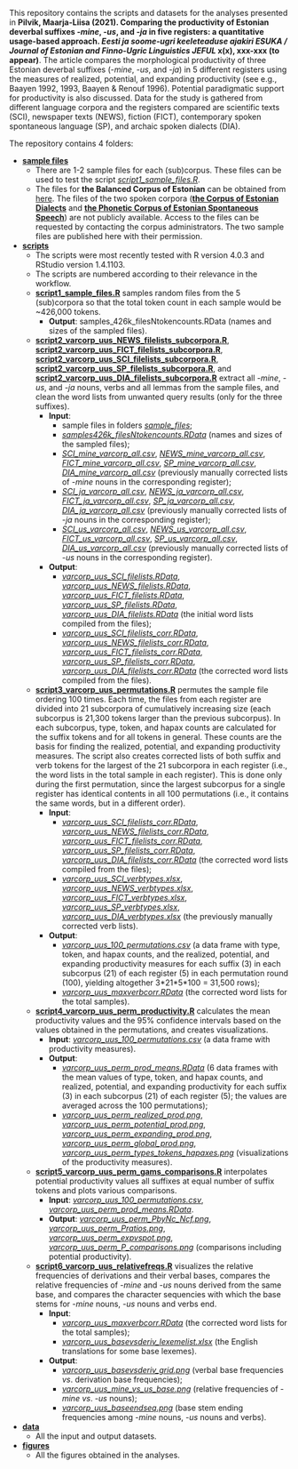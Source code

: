 This repository contains the scripts and datasets for the analyses presented in **Pilvik, Maarja-Liisa (2021). Comparing the productivity of Estonian deverbal suffixes -_mine_, -_us_, and -_ja_ in five registers: a quantitative usage-based approach. _Eesti ja soome-ugri keeleteaduse ajakiri ESUKA / Journal of Estonian and Finno-Ugric Linguistics JEFUL_ x(x), xxx-xxx (to appear)**. The article compares the morphological productivity of three Estonian deverbal suffixes (-*mine*, -*us*, and -*ja*) in 5 different registers using the measures of realized, potential, and expanding productivity (see e.g., Baayen 1992, 1993, Baayen & Renouf 1996). Potential paradigmatic support for productivity is also discussed. Data for the study is gathered from different language corpora and the registers compared are scientific texts (SCI), newspaper texts (NEWS), fiction (FICT), contemporary spoken spontaneous language (SP), and archaic spoken dialects (DIA).

The repository contains 4 folders:  

- **[sample files](./sample_files)**  
	+ There are 1-2 sample files for each (sub)corpus. These files can be used to test the script *[script1_sample_files.R](./scripts/script1_sample_files.R)*.  
	+ The files for **the Balanced Corpus of Estonian** can be obtained from [here](https://www.cl.ut.ee/korpused/grammatikakorpus/index.php?lang=en). The files of the two spoken corpora ([**the Corpus of Estonian Dialects**](https://www.keel.ut.ee/et/keelekogud/murdekorpus) and [**the Phonetic Corpus of Estonian Spontaneous Speech**](https://www.keel.ut.ee/en/languages-resourceslanguages-resources/phonetic-corpus-estonian-spontaneous-speech)) are not publicly available. Access to the files can be requested by contacting the corpus administrators. The two sample files are published here with their permission.  
- **[scripts](./scripts)**  
	+ The scripts were most recently tested with R version 4.0.3 and RStudio version 1.4.1103.   
	+ The scripts are numbered according to their relevance in the workflow.  
	+ **[script1_sample_files.R](./scripts/script1_sample_files.R)** samples random files from the 5 (sub)corpora so that the total token count in each sample would be ~426,000 tokens.  
		- **Output**: samples_426k_filesNtokencounts.RData (names and sizes of the sampled files).  
	+ **[script2_varcorp_uus_NEWS_filelists_subcorpora.R](./scripts/script2_varcorp_uus_NEWS_filelists_subcorpora.R)**, **[script2_varcorp_uus_FICT_filelists_subcorpora.R](./scripts/script2_varcorp_uus_FICT_filelists_subcorpora.R)**, **[script2_varcorp_uus_SCI_filelists_subcorpora.R](./scripts/script2_varcorp_uus_SCI_filelists_subcorpora.R)**, **[script2_varcorp_uus_SP_filelists_subcorpora.R](./scripts/script2_varcorp_uus_SP_filelists_subcorpora.R)**, and **[script2_varcorp_uus_DIA_filelists_subcorpora.R](./scripts/script2_varcorp_uus_DIA_filelists_subcorpora.R)** extract all -*mine*, -*us*, and -*ja* nouns, verbs and all lemmas from the sample files, and clean the word lists from unwanted query results (only for the three suffixes).  
		- **Input**:  
			+ sample files in folders *[sample_files](./sample_files)*;   
			+ *[samples426k_filesNtokencounts.RData](./data/samples426k_filesNtokencounts.RData)* (names and sizes of the sampled files);  
			+ *[SCI_mine_varcorp_all.csv](./data/SCI_mine_varcorp_all.csv)*, *[NEWS_mine_varcorp_all.csv](./data/NEWS_mine_varcorp_all.csv)*, *[FICT_mine_varcorp_all.csv](./data/FICT_mine_varcorp_all.csv)*, *[SP_mine_varcorp_all.csv](./data/SP_mine_varcorp_all.csv)*, *[DIA_mine_varcorp_all.csv](./data/DIA_mine_varcorp_all.csv)* (previously manually corrected lists of -*mine* nouns in the corresponding register);  
			+ *[SCI_ja_varcorp_all.csv](./data/SCI_ja_varcorp_all.csv)*, *[NEWS_ja_varcorp_all.csv](./data/NEWS_ja_varcorp_all.csv)*, *[FICT_ja_varcorp_all.csv](./data/FICT_ja_varcorp_all.csv)*, *[SP_ja_varcorp_all.csv](./data/SP_ja_varcorp_all.csv)*, *[DIA_ja_varcorp_all.csv](./data/DIA_ja_varcorp_all.csv)* (previously manually corrected lists of -*ja* nouns in the corresponding register);  
			+ *[SCI_us_varcorp_all.csv](./data/SCI_us_varcorp_all.csv)*, *[NEWS_us_varcorp_all.csv](./data/NEWS_us_varcorp_all.csv)*, *[FICT_us_varcorp_all.csv](./data/FICT_us_varcorp_all.csv)*, *[SP_us_varcorp_all.csv](./data/SP_us_varcorp_all.csv)*, *[DIA_us_varcorp_all.csv](./data/DIA_us_varcorp_all.csv)* (previously manually corrected lists of -*us* nouns in the corresponding register).  
		- **Output**:  
			+ *[varcorp_uus_SCI_filelists.RData](./data/varcorp_uus_SCI_filelists.RData)*, *[varcorp_uus_NEWS_filelists.RData](./data/varcorp_uus_NEWS_filelists.RData)*, *[varcorp_uus_FICT_filelists.RData](./data/varcorp_uus_FICT_filelists.RData)*, *[varcorp_uus_SP_filelists.RData](./data/varcorp_uus_SP_filelists.RData)*, *[varcorp_uus_DIA_filelists.RData](./data/varcorp_uus_DIA_filelists.RData)* (the initial word lists compiled from the files);
			+ *[varcorp_uus_SCI_filelists_corr.RData](./data/varcorp_uus_SCI_filelists_corr.RData)*, *[varcorp_uus_NEWS_filelists_corr.RData](./data/varcorp_uus_NEWS_filelists_corr.RData)*, *[varcorp_uus_FICT_filelists_corr.RData](./data/varcorp_uus_FICT_filelists_corr.RData)*, *[varcorp_uus_SP_filelists_corr.RData](./data/varcorp_uus_SP_filelists_corr.RData)*, *[varcorp_uus_DIA_filelists_corr.RData](./data/varcorp_uus_DIA_filelists_corr.RData)* (the corrected word lists compiled from the files).   
	+ **[script3_varcorp_uus_permutations.R](./scripts/script3_varcorp_uus_permutations.R)** permutes the sample file ordering 100 times. Each time, the files from each register are divided into 21 subcorpora of cumulatively increasing size (each subcorpus is 21,300 tokens larger than the previous subcorpus). In each subcorpus, type, token, and hapax counts are calculated for the suffix tokens and for all tokens in general. These counts are the basis for finding the realized, potential, and expanding productivity measures. The script also creates corrected lists of both suffix and verb tokens for the largest of the 21 subcorpora in each register (i.e., the word lists in the total sample in each register). This is done only during the first permutation, since the largest subcorpus for a single register has identical contents in all 100 permutations (i.e., it contains the same words, but in a different order).   
		- **Input**: 
			+ *[varcorp_uus_SCI_filelists_corr.RData](./data/varcorp_uus_SCI_filelists_corr.RData)*, *[varcorp_uus_NEWS_filelists_corr.RData](./data/varcorp_uus_NEWS_filelists_corr.RData)*, *[varcorp_uus_FICT_filelists_corr.RData](./data/varcorp_uus_FICT_filelists_corr.RData)*, *[varcorp_uus_SP_filelists_corr.RData](./data/varcorp_uus_SP_filelists_corr.RData)*, *[varcorp_uus_DIA_filelists_corr.RData](./data/varcorp_uus_DIA_filelists_corr.RData)* (the corrected word lists compiled from the files);  
			+ *[varcorp_uus_SCI_verbtypes.xlsx](./data/varcorp_uus_SCI_verbtypes.xlsx)*, *[varcorp_uus_NEWS_verbtypes.xlsx](./data/varcorp_uus_NEWS_verbtypes.xlsx)*, *[varcorp_uus_FICT_verbtypes.xlsx](./data/varcorp_uus_FICT_verbtypes.xlsx)*, *[varcorp_uus_SP_verbtypes.xlsx](./data/varcorp_uus_SP_verbtypes.xlsx)*, *[varcorp_uus_DIA_verbtypes.xlsx](./data/varcorp_uus_DIA_verbtypes.xlsx)* (the previously manually corrected verb lists).  
		- **Output**: 
			+ *[varcorp_uus_100_permutations.csv](./data/varcorp_uus_100_permutations.csv)* (a data frame with type, token, and hapax counts, and the realized, potential, and expanding productivity measures for each suffix (3) in each subcorpus (21) of each register (5) in each permutation round (100), yielding altogether 3\*21\*5\*100 = 31,500 rows);  
			+ *[varcorp_uus_maxverbcorr.RData](./data/varcorp_uus_maxverbcorr.RData)* (the corrected word lists for the total samples).  
	+ **[script4_varcorp_uus_perm_productivity.R](./scripts/script4_varcorp_uus_perm_productivity.R)** calculates the mean productivity values and the 95% confidence intervals based on the values obtained in the permutations, and creates visualizations.   
		- **Input**: *[varcorp_uus_100_permutations.csv](./data/varcorp_uus_100_permutations.csv)* (a data frame with productivity measures).  
		- **Output**: 
			+ *[varcorp_uus_perm_prod_means.RData](./data/varcorp_uus_perm_prod_means.RData)* (6 data frames with the mean values of type, token, and hapax counts, and realized, potential, and expanding productivity for each suffix (3) in each subcorpus (21) of each register (5); the values are averaged across the 100 permutations);   
			+ *[varcorp_uus_perm_realized_prod.png](./figures/varcorp_uus_perm_realized_prod.png)*, *[varcorp_uus_perm_potential_prod.png](./figures/varcorp_uus_perm_potential_prod.png)*, *[varcorp_uus_perm_expanding_prod.png](./figures/varcorp_uus_perm_expanding_prod.png)*, *[varcorp_uus_perm_global_prod.png](./figures/varcorp_uus_perm_global_prod.png)*, *[varcorp_uus_perm_types_tokens_hapaxes.png](./figures/varcorp_uus_perm_types_tokens_hapaxes.png)* (visualizations of the productivity measures).  
	+ **[script5_varcorp_uus_perm_gams_comparisons.R](./scripts/script5_varcorp_uus_perm_gams_comparisons.R)** interpolates potential productivity values all suffixes at equal number of suffix tokens and plots various comparisons.  
		- **Input**: *[varcorp_uus_100_permutations.csv](./data/varcorp_uus_100_permutations.csv)*, *[varcorp_uus_perm_prod_means.RData](./data/varcorp_uus_perm_prod_means.RData)*.  
		- **Output**: *[varcorp_uus_perm_PbyNc_Ncf.png](./figures/varcorp_uus_perm_PbyNc_Ncf.png)*, *[varcorp_uus_perm_Pratios.png](./figures/varcorp_uus_perm_Pratios.png)*, *[varcorp_uus_perm_expvspot.png](./figures/varcorp_uus_perm_expvspot.png)*, *[varcorp_uus_perm_P_comparisons.png](./figures/varcorp_uus_perm_P_comparisons.png)* (comparisons including potential productivity).  
	+ **[script6_varcorp_uus_relativefreqs.R](./scripts/script6_varcorp_uus_relativefreqs.R)** visualizes the relative frequencies of derivations and their verbal bases, compares the relative frequencies of -*mine* and -*us* nouns derived from the same base, and compares the character sequencies with which the base stems for -*mine* nouns, -*us* nouns and verbs end.  
		- **Input**:  
			+ *[varcorp_uus_maxverbcorr.RData](./data/varcorp_uus_maxverbcorr.RData)* (the corrected word lists for the total samples);  
			+ *[varcorp_uus_basevsderiv_lexemelist.xlsx](./data/varcorp_uus_basevsderiv_lexemelist.xlsx)* (the English translations for some base lexemes).  
		- **Output**:  
			+ *[varcorp_uus_basevsderiv_grid.png](./figures/varcorp_uus_basevsderiv_grid.png)* (verbal base frequencies *vs*. derivation base frequencies);  
			+ *[varcorp_uus_mine_vs_us_base.png](./figures/varcorp_uus_mine_vs_us_base.png)* (relative frequencies of -*mine* *vs*. -*us* nouns);  
			+ *[varcorp_uus_baseendseq.png](./figures/varcorp_uus_baseendseq.png)* (base stem ending frequencies among -*mine* nouns, -*us* nouns and verbs).  
- **[data](./data)**  
	+ All the input and output datasets.  
- **[figures](./figures)**  
	+ All the figures obtained in the analyses.  
